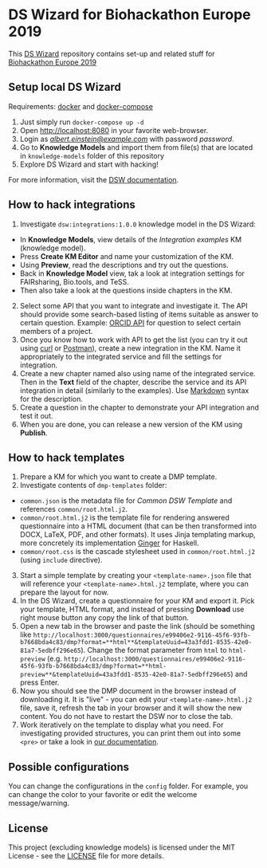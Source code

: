 # DS Wizard for Biohackathon Europe 2019

This [DS Wizard](https://ds-wizard.org) repository contains set-up and related stuff for [Biohackathon Europe 2019](https://www.biohackathon-europe.org)

## Setup local DS Wizard

Requirements: [docker](https://www.docker.com) and [docker-compose](https://docs.docker.com/compose/)

1. Just simply run `docker-compose up -d`
2. Open [http://localhost:8080](http://localhost:8080) in your favorite web-browser.
3. Login as *albert.einstein@example.com* with password *password*.
4. Go to **Knowledge Models** and import them from file(s) that are located in `knowledge-models` folder of this repository
5. Explore DS Wizard and start with hacking!

For more information, visit the [DSW documentation](https://docs.ds-wizard.org).

## How to hack integrations

1. Investigate `dsw:integrations:1.0.0` knowledge model in the DS Wizard:

  - In **Knowledge Models**, view details of the *Integration examples* KM (knowledge model).
  - Press **Create KM Editor** and name your customization of the KM.
  - Using **Preview**, read the descriptions and try out the questions.
  - Back in **Knowledge Model** view, tak a look at integration settings for FAIRsharing, Bio.tools, and TeSS.
  - Then also take a look at the questions inside chapters in the KM.

2. Select some API that you want to integrate and investigate it. The API should provide some search-based listing of items suitable as answer to certain question. Example: [ORCID API](https://orcid.org/organizations/integrators/API) for question to select certain members of a project.
3. Once you know how to work with API to get the list (you can try it out using [curl](https://curl.haxx.se) or [Postman](https://www.getpostman.com)), create a new integration in the KM. Name it appropriately to the integrated service and fill the settings for integration.
4. Create a new chapter named also using name of the integrated service. Then in the **Text** field of the chapter, describe the service and its API integration in detail (similarly to the examples). Use [Markdown](https://www.markdownguide.org/cheat-sheet/) syntax for the description.
5. Create a question in the chapter to demonstrate your API integration and test it out.
6. When you are done, you can release a new version of the KM using **Publish**.

## How to hack templates

1. Prepare a KM for which you want to create a DMP template.
2. Investigate contents of `dmp-templates` folder:

  - `common.json` is the metadata file for *Common DSW Template* and references `common/root.html.j2`.
  - `common/root.html.j2` is the template file for rendering answered questionnaire into a HTML document (that can be then transformed into DOCX, LaTeX, PDF, and other formats). It uses Jinja templating markup, more concretely its implementation [Ginger](https://ginger.tobiasdammers.nl/guide/) for Haskell.
  - `common/root.css` is the cascade stylesheet used in `common/root.html.j2` (using `include` directive).

3. Start a simple template by creating your `<template-name>.json` file that will reference your `<template-name>.html.j2` template, where you can prepare the layout for now.
4. In the DS Wizard, create a questionnaire for your KM and export it. Pick your template, HTML format, and instead of pressing **Download** use right mouse button any copy the link of that button.
5. Open a new tab in the browser and paste the link (should be something like `http://localhost:3000/questionnaires/e99406e2-9116-45f6-93fb-b7668bda4c83/dmp?format=**html**&templateUuid=43a3fdd1-8535-42e0-81a7-5edbff296e65`). Change the format parameter from `html` to `html-preview` (e.g. `http://localhost:3000/questionnaires/e99406e2-9116-45f6-93fb-b7668bda4c83/dmp?format=**html-preview**&templateUuid=43a3fdd1-8535-42e0-81a7-5edbff296e65`) and press Enter.
6. Now you should see the DMP document in the browser instead of downloading it. It is "live" - you can edit your `<template-name>.html.j2` file, save it, refresh the tab in your browser and it will show the new content. You do not have to restart the DSW nor to close the tab.
7. Work iteratively on the template to display what you need. For investigating provided structures, you can print them out into some `<pre>` or take a look in [our documentation](https://docs.ds-wizard.org/en/latest/admin/configuration.html#dmp-templates).

## Possible configurations

You can change the configurations in the `config` folder. For example, you can change the color to your favorite or edit the welcome message/warning.

## License

This project (excluding knowledge models) is licensed under the MIT License - see the [LICENSE](LICENSE) file for more details.
